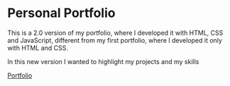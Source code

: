 # Personal Portfolio 
This is a 2.0 version of my portfolio, where I developed it with HTML, CSS and JavaScript, different from my first portfolio, where I developed it only with HTML and CSS.

In this new version I wanted to highlight my projects and my skills

[Portfolio](https://maahbatistaa-portfolio.vercel.app)
